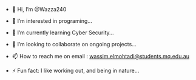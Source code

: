 - 👋 Hi, I’m @Wazza240
- 👀 I’m interested in programing...
- 🌱 I’m currently learning Cyber Security...
- 💞️ I’m looking to collaborate on ongoing projects...
- 📫 How to reach me on email :  wassim.elmohtadi@students.mq.edu.au

- ⚡ Fun fact: I like working out, and being in nature...

<!---
Wazza240/Wazza240 is a ✨ special ✨ repository because its `README.md` (this file) appears on your GitHub profile.
You can click the Preview link to take a look at your changes.
--->

